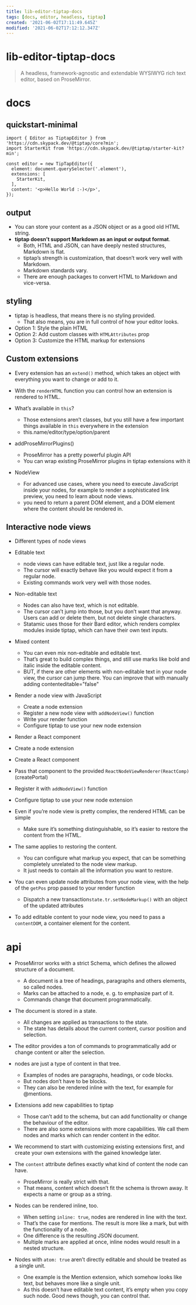 ```yaml
---
title: lib-editor-tiptap-docs
tags: [docs, editor, headless, tiptap]
created: '2021-06-02T17:11:49.645Z'
modified: '2021-06-02T17:12:12.347Z'
---
```


# lib-editor-tiptap-docs

> A headless, framework-agnostic and extendable WYSIWYG rich text editor, based on ProseMirror.

# docs

## quickstart-minimal

```JS
import { Editor as TiptapEditor } from 'https://cdn.skypack.dev/@tiptap/core?min';
import StarterKit from 'https://cdn.skypack.dev/@tiptap/starter-kit?min';

const editor = new TipTapEditor({
  element: document.querySelector('.element'),
  extensions: [
    StarterKit,
  ],
  content: '<p>Hello World :-)</p>',
});
```

## output

- You can store your content as a JSON object or as a good old HTML string.
- **tiptap doesn’t support Markdown as an input or output format**. 
  - Both, HTML and JSON, can have deeply nested structures, Markdown is flat.
  - tiptap’s strength is customization, that doesn’t work very well with Markdown.
  - Markdown standards vary.
  - There are enough packages to convert HTML to Markdown and vice-versa.

## styling

- tiptap is headless, that means there is no styling provided. 
  - That also means, you are in full control of how your editor looks. 
- Option 1: Style the plain HTML
- Option 2: Add custom classes with `HTMLAttributes` prop
- Option 3: Customize the HTML markup for extensions

## Custom extensions

- Every extension has an `extend()` method, which takes an object with everything you want to change or add to it.
- With the `renderHTML` function you can control how an extension is rendered to HTML.

- What’s available in `this`?
  - Those extensions aren’t classes, but you still have a few important things available in `this` everywhere in the extension
  - this.name/editor/type/option/parent

- addProseMirrorPlugins()
  - ProseMirror has a pretty powerful plugin API
  - You can wrap existing ProseMirror plugins in tiptap extensions with it

- NodeView
  - For advanced use cases, where you need to execute JavaScript inside your nodes, for example to render a sophisticated link preview, you need to learn about node views.
  - you need to return a parent DOM element, and a DOM element where the content should be rendered in. 

## Interactive node views

- Different types of node views
- Editable text
  - node views can have editable text, just like a regular node. 
  - The cursor will exactly behave like you would expect it from a regular node. 
  - Existing commands work very well with those nodes.
- Non-editable text
  - Nodes can also have text, which is not editable. 
  - The cursor can’t jump into those, but you don’t want that anyway. Users can add or delete them, but not delete single characters.
  - Statamic uses those for their Bard editor, which renders complex modules inside tiptap, which can have their own text inputs.
- Mixed content
  - You can even mix non-editable and editable text. 
  - That’s great to build complex things, and still use marks like bold and italic inside the editable content.
  - BUT, if there are other elements with non-editable text in your node view, the cursor can jump there. You can improve that with manually adding contenteditable="false" 

- Render a node view with JavaScript
  - Create a node extension
  - Register a new node view with `addNodeView()` function
  - Write your render function
  - Configure tiptap to use your new node extension

- Render a React component
- Create a node extension
- Create a React component
- Pass that component to the provided `ReactNodeViewRenderer(ReactComp)` (createPortal)
- Register it with `addNodeView()` function
- Configure tiptap to use your new node extension

- Even if you’re node view is pretty complex, the rendered HTML can be simple
  - Make sure it’s something distinguishable, so it’s easier to restore the content from the HTML. 
- The same applies to restoring the content. 
  - You can configure what markup you expect, that can be something completely unrelated to the node view markup. 
  - It just needs to contain all the information you want to restore.

- You can even update node attributes from your node view, with the help of the `getPos` prop passed to your render function
  - Dispatch a new transaction`state.tr.setNodeMarkup()` with an object of the updated attributes
- To add editable content to your node view, you need to pass a `contentDOM`, a container element for the content.
# api
- ProseMirror works with a strict Schema, which defines the allowed structure of a document. 
  - A document is a tree of headings, paragraphs and others elements, so called nodes. 
  - Marks can be attached to a node, e. g. to emphasize part of it. 
  - Commands change that document programmatically.

- The document is stored in a state. 
  - All changes are applied as transactions to the state. 
  - The state has details about the current content, cursor position and selection. 

- The editor provides a ton of commands to programmatically add or change content or alter the selection.

- nodes are just a type of content in that tree. 
  - Examples of nodes are paragraphs, headings, or code blocks. 
  - But nodes don’t have to be blocks. 
  - They can also be rendered inline with the text, for example for @mentions.

- Extensions add new capabilities to tiptap
  - Those can’t add to the schema, but can add functionality or change the behaviour of the editor.
  - There are also some extensions with more capabilities. We call them nodes and marks which can render content in the editor.
- We recommend to start with customizing existing extensions first, and create your own extensions with the gained knowledge later.

- The `content` attribute defines exactly what kind of content the node can have. 
  - ProseMirror is really strict with that. 
  - That means, content which doesn’t fit the schema is thrown away. It expects a name or group as a string. 

- Nodes can be rendered inline, too. 
  - When setting `inline: true`, nodes are rendered in line with the text. 
  - That’s the case for mentions. The result is more like a mark, but with the functionality of a node. 
  - One difference is the resulting JSON document. 
  - Multiple marks are applied at once, inline nodes would result in a nested structure.

- Nodes with `atom: true` aren’t directly editable and should be treated as a single unit.
  - One example is the Mention extension, which somehow looks like text, but behaves more like a single unit. 
  - As this doesn’t have editable text content, it’s empty when you copy such node. Good news though, you can control that. 
